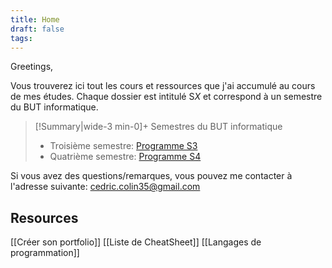 ```yaml
---
title: Home
draft: false
tags:
---
```

Greetings,

Vous trouverez ici tout les cours et ressources que j'ai accumulé au cours de mes études.
Chaque dossier est intitulé S*X* et correspond à un semestre du BUT informatique.

> [!Summary|wide-3 min-0]+ Semestres du BUT informatique
> - Troisième semestre: [Programme S3](Programme%20S3)
> - Quatrième semestre: [Programme S4](Programme%20S4)

Si vous avez des questions/remarques, vous pouvez me contacter à l'adresse suivante: [cedric.colin35@gmail.com](mailto:cedric.colin35@gmail.com)


## Resources

[[Créer son portfolio]]
[[Liste de CheatSheet]]
[[Langages de programmation]]

